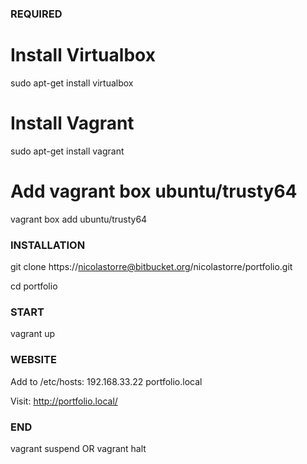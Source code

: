 
### REQUIRED ###

# Install Virtualbox
sudo apt-get install virtualbox

# Install Vagrant
sudo apt-get install vagrant

# Add vagrant box ubuntu/trusty64
vagrant box add ubuntu/trusty64


### INSTALLATION ###
git clone https://nicolastorre@bitbucket.org/nicolastorre/portfolio.git

cd portfolio

### START ###
vagrant up

### WEBSITE ###
Add to /etc/hosts: 192.168.33.22   portfolio.local

Visit: http://portfolio.local/

### END ###
vagrant suspend OR vagrant halt